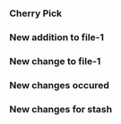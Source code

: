 ### Cherry Pick


### New addition to file-1
### New change to file-1

### New changes occured

### New changes for stash
